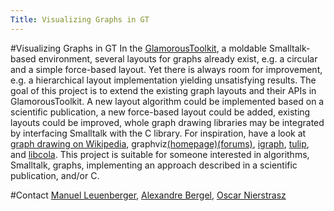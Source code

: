 ```yaml
---
Title: Visualizing Graphs in GT
---
```

#Visualizing Graphs in GT
In the [GlamorousToolkit](https://gtoolkit.com/), a moldable Smalltalk-based environment, several layouts for graphs already exist, e.g. a circular and a simple force-based layout.
Yet there is always room for improvement, e.g. a hierarchical layout implementation yielding unsatisfying results.
The goal of this project is to extend the existing graph layouts and their APIs in GlamorousToolkit.
A new layout algorithm could be implemented based on a scientific publication, a new force-based layout could be added, existing layouts could be improved, whole graph drawing libraries may be integrated by interfacing Smalltalk with the C library.
For inspiration, have a look at [graph drawing on Wikipedia](https://en.wikipedia.org/wiki/Graph_drawing), graphviz[(homepage)](https://graphviz.org/)[(forums)](https://forum.graphviz.org/t/layout-algorithms/59), [igraph](https://igraph.org/), [tulip](https://tulip.labri.fr/TulipDrupal/), and [libcola](https://www.adaptagrams.org/documentation/libcola.html).
This project is suitable for someone interested in algorithms, Smalltalk, graphs, implementing an approach described in a scientific publication, and/or C.

#Contact 
[Manuel Leuenberger](%base_url%/staff/ManuelLeuenberger),
[Alexandre Bergel](http://www.bergel.eu/),
[Oscar Nierstrasz](%base_url%/staff/oscar)

